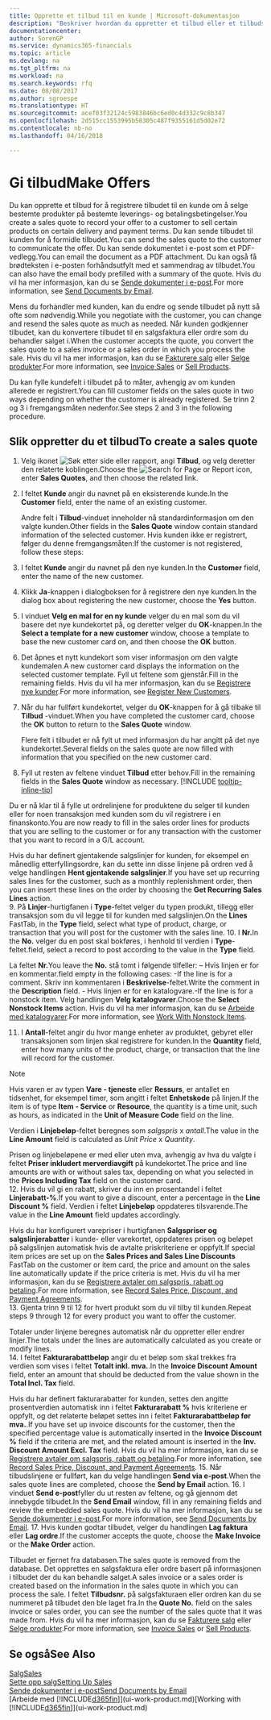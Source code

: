 ```yaml
---
title: Opprette et tilbud til en kunde | Microsoft-dokumentasjon
description: "Beskriver hvordan du oppretter et tilbud eller et tilbudsforespørselsdokument for å registrere tilbudet til en kunde og selge produkter under visse betingelser."
documentationcenter: 
author: SorenGP
ms.service: dynamics365-financials
ms.topic: article
ms.devlang: na
ms.tgt_pltfrm: na
ms.workload: na
ms.search.keywords: rfq
ms.date: 08/08/2017
ms.author: sgroespe
ms.translationtype: HT
ms.sourcegitcommit: acef03f32124c5983846bc6ed0c4d332c9c8b347
ms.openlocfilehash: 2d515cc1553995b58305c487f9355161d5d02e72
ms.contentlocale: nb-no
ms.lasthandoff: 04/16/2018

---
```

# <a name="make-offers"></a><span data-ttu-id="71e17-103">Gi tilbud</span><span class="sxs-lookup"><span data-stu-id="71e17-103">Make Offers</span></span>
<span data-ttu-id="71e17-104">Du kan opprette et tilbud for å registrere tilbudet til en kunde om å selge bestemte produkter på bestemte leverings- og betalingsbetingelser.</span><span class="sxs-lookup"><span data-stu-id="71e17-104">You create a sales quote to record your offer to a customer to sell certain products on certain delivery and payment terms.</span></span> <span data-ttu-id="71e17-105">Du kan sende tilbudet til kunden for å formidle tilbudet.</span><span class="sxs-lookup"><span data-stu-id="71e17-105">You can send the sales quote to the customer to communicate the offer.</span></span> <span data-ttu-id="71e17-106">Du kan sende dokumentet i e-post som et PDF-vedlegg.</span><span class="sxs-lookup"><span data-stu-id="71e17-106">You can email the document as a PDF attachment.</span></span> <span data-ttu-id="71e17-107">Du kan også få brødteksten i e-posten forhåndsutfylt med et sammendrag av tilbudet.</span><span class="sxs-lookup"><span data-stu-id="71e17-107">You can also have the email body prefilled with a summary of the quote.</span></span> <span data-ttu-id="71e17-108">Hvis du vil ha mer informasjon, kan du se [Sende dokumenter i e-post](ui-how-send-documents-email.md).</span><span class="sxs-lookup"><span data-stu-id="71e17-108">For more information, see [Send Documents by Email](ui-how-send-documents-email.md).</span></span>

<span data-ttu-id="71e17-109">Mens du forhandler med kunden, kan du endre og sende tilbudet på nytt så ofte som nødvendig.</span><span class="sxs-lookup"><span data-stu-id="71e17-109">While you negotiate with the customer, you can change and resend the sales quote as much as needed.</span></span> <span data-ttu-id="71e17-110">Når kunden godkjenner tilbudet, kan du konvertere tilbudet til en salgsfaktura eller ordre som du behandler salget i.</span><span class="sxs-lookup"><span data-stu-id="71e17-110">When the customer accepts the quote, you convert the sales quote to a sales invoice or a sales order in which you process the sale.</span></span> <span data-ttu-id="71e17-111">Hvis du vil ha mer informasjon, kan du se [Fakturere salg](sales-how-invoice-sales.md) eller [Selge produkter](sales-how-sell-products.md).</span><span class="sxs-lookup"><span data-stu-id="71e17-111">For more information, see [Invoice Sales](sales-how-invoice-sales.md) or [Sell Products](sales-how-sell-products.md).</span></span>

<span data-ttu-id="71e17-112">Du kan fylle kundefelt i tilbudet på to måter, avhengig av om kunden allerede er registrert.</span><span class="sxs-lookup"><span data-stu-id="71e17-112">You can fill customer fields on the sales quote in two ways depending on whether the customer is already registered.</span></span> <span data-ttu-id="71e17-113">Se trinn 2 og 3 i fremgangsmåten nedenfor.</span><span class="sxs-lookup"><span data-stu-id="71e17-113">See steps 2 and 3 in the following procedure.</span></span>

## <a name="to-create-a-sales-quote"></a><span data-ttu-id="71e17-114">Slik oppretter du et tilbud</span><span class="sxs-lookup"><span data-stu-id="71e17-114">To create a sales quote</span></span>
1. <span data-ttu-id="71e17-115">Velg ikonet ![Søk etter side eller rapport](media/ui-search/search_small.png "Søk etter side eller rapport"), angi **Tilbud**, og velg deretter den relaterte koblingen.</span><span class="sxs-lookup"><span data-stu-id="71e17-115">Choose the ![Search for Page or Report](media/ui-search/search_small.png "Search for Page or Report icon") icon, enter **Sales Quotes**, and then choose the related link.</span></span>
2. <span data-ttu-id="71e17-116">I feltet **Kunde** angir du navnet på en eksisterende kunde.</span><span class="sxs-lookup"><span data-stu-id="71e17-116">In the **Customer** field, enter the name of an existing customer.</span></span>

   <span data-ttu-id="71e17-117">Andre felt i **Tilbud**-vinduet inneholder nå standardinformasjon om den valgte kunden.</span><span class="sxs-lookup"><span data-stu-id="71e17-117">Other fields in the **Sales Quote** window contain standard information of the selected customer.</span></span> <span data-ttu-id="71e17-118">Hvis kunden ikke er registrert, følger du denne fremgangsmåten:</span><span class="sxs-lookup"><span data-stu-id="71e17-118">If the customer is not registered, follow these steps:</span></span>
3. <span data-ttu-id="71e17-119">I feltet **Kunde** angir du navnet på den nye kunden.</span><span class="sxs-lookup"><span data-stu-id="71e17-119">In the **Customer** field, enter the name of the new customer.</span></span>
4. <span data-ttu-id="71e17-120">Klikk **Ja**-knappen i dialogboksen for å registrere den nye kunden.</span><span class="sxs-lookup"><span data-stu-id="71e17-120">In the dialog box about registering the new customer, choose the **Yes** button.</span></span>
5. <span data-ttu-id="71e17-121">I vinduet **Velg en mal for en ny kunde** velger du en mal som du vil basere det nye kundekortet på, og deretter velger du **OK**-knappen.</span><span class="sxs-lookup"><span data-stu-id="71e17-121">In the **Select a template for a new customer** window, choose a template to base the new customer card on, and then choose the **OK** button.</span></span>
6. <span data-ttu-id="71e17-122">Det åpnes et nytt kundekort som viser informasjon om den valgte kundemalen.</span><span class="sxs-lookup"><span data-stu-id="71e17-122">A new customer card displays the information on the selected customer template.</span></span> <span data-ttu-id="71e17-123">Fyll ut feltene som gjenstår.</span><span class="sxs-lookup"><span data-stu-id="71e17-123">Fill in the remaining fields.</span></span> <span data-ttu-id="71e17-124">Hvis du vil ha mer informasjon, kan du se [Registrere nye kunder](sales-how-register-new-customers.md).</span><span class="sxs-lookup"><span data-stu-id="71e17-124">For more information, see [Register New Customers](sales-how-register-new-customers.md).</span></span>  
7. <span data-ttu-id="71e17-125">Når du har fullført kundekortet, velger du **OK**-knappen for å gå tilbake til **Tilbud** -vinduet.</span><span class="sxs-lookup"><span data-stu-id="71e17-125">When you have completed the customer card, choose the **OK** button to return to the **Sales Quote** window.</span></span>

   <span data-ttu-id="71e17-126">Flere felt i tilbudet er nå fylt ut med informasjon du har angitt på det nye kundekortet.</span><span class="sxs-lookup"><span data-stu-id="71e17-126">Several fields on the sales quote are now filled with information that you specified on the new customer card.</span></span>  
8. <span data-ttu-id="71e17-127">Fyll ut resten av feltene vinduet **Tilbud** etter behov.</span><span class="sxs-lookup"><span data-stu-id="71e17-127">Fill in the remaining fields in the **Sales Quote** window as necessary.</span></span> [!INCLUDE [tooltip-inline-tip](includes/tooltip-inline-tip_md.md)]  

<span data-ttu-id="71e17-128">Du er nå klar til å fylle ut ordrelinjene for produktene du selger til kunden eller for noen transaksjon med kunden som du vil registrere i en finanskonto.</span><span class="sxs-lookup"><span data-stu-id="71e17-128">You are now ready to fill in the sales order lines for products that you are selling to the customer or for any transaction with the customer that you want to record in a G/L account.</span></span>   

<span data-ttu-id="71e17-129">Hvis du har definert gjentakende salgslinjer for kunden, for eksempel en månedlig etterfyllingsordre, kan du sette inn disse linjene på ordren ved å velge handlingen **Hent gjentakende salgslinjer**.</span><span class="sxs-lookup"><span data-stu-id="71e17-129">If you have set up recurring sales lines for the customer, such as a monthly replenishment order, then you can insert these lines on the order by choosing the **Get Recurring Sales Lines** action.</span></span>  
9. <span data-ttu-id="71e17-130">På **Linjer**-hurtigfanen i **Type**-feltet velger du typen produkt, tillegg eller transaksjon som du vil legge til for kunden med salgslinjen.</span><span class="sxs-lookup"><span data-stu-id="71e17-130">On the **Lines** FastTab, in the **Type** field, select what type of product, charge, or transaction that you will post for the customer with the sales line.</span></span>
10. <span data-ttu-id="71e17-131">I **Nr.**</span><span class="sxs-lookup"><span data-stu-id="71e17-131">In the **No.**</span></span> <span data-ttu-id="71e17-132">velger du en post skal bokføres, i henhold til verdien i **Type**-feltet.</span><span class="sxs-lookup"><span data-stu-id="71e17-132">field, select a record to post according to the value in the **Type** field.</span></span>

   <span data-ttu-id="71e17-133">La feltet **Nr.**</span><span class="sxs-lookup"><span data-stu-id="71e17-133">You leave the **No.**</span></span> <span data-ttu-id="71e17-134">stå tomt i følgende tilfeller: – Hvis linjen er for en kommentar.</span><span class="sxs-lookup"><span data-stu-id="71e17-134">field empty in the following cases: -If the line is for a comment.</span></span> <span data-ttu-id="71e17-135">Skriv inn kommentaren i **Beskrivelse**-feltet.</span><span class="sxs-lookup"><span data-stu-id="71e17-135">Write the comment in the **Description** field.</span></span>
   <span data-ttu-id="71e17-136">- Hvis linjen er for en katalogvare.</span><span class="sxs-lookup"><span data-stu-id="71e17-136">-If the line is for a nonstock item.</span></span> <span data-ttu-id="71e17-137">Velg handlingen **Velg katalogvarer**.</span><span class="sxs-lookup"><span data-stu-id="71e17-137">Choose the **Select Nonstock Items** action.</span></span> <span data-ttu-id="71e17-138">Hvis du vil ha mer informasjon, kan du se [Arbeide med katalogvarer](inventory-how-work-nonstock-items.md).</span><span class="sxs-lookup"><span data-stu-id="71e17-138">For more information, see [Work With Nonstock Items](inventory-how-work-nonstock-items.md).</span></span>

11. <span data-ttu-id="71e17-139">I **Antall**-feltet angir du hvor mange enheter av produktet, gebyret eller transaksjonen som linjen skal registrere for kunden.</span><span class="sxs-lookup"><span data-stu-id="71e17-139">In the **Quantity** field, enter how many units of the product, charge, or transaction that the line will record for the customer.</span></span>

   > [!NOTE]  
   >   <span data-ttu-id="71e17-140">Hvis varen er av typen **Vare - tjeneste** eller **Ressurs**, er antallet en tidsenhet, for eksempel timer, som angitt i feltet **Enhetskode** på linjen.</span><span class="sxs-lookup"><span data-stu-id="71e17-140">If the item is of type **Item - Service** or **Resource**, the quantity is a time unit, such as hours, as indicated in the **Unit of Measure Code** field on the line.</span></span>  

   <span data-ttu-id="71e17-141">Verdien i **Linjebeløp**-feltet beregnes som *salgspris* x *antall*.</span><span class="sxs-lookup"><span data-stu-id="71e17-141">The value in the **Line Amount** field is calculated as *Unit Price* x *Quantity*.</span></span>  

   <span data-ttu-id="71e17-142">Prisen og linjebeløpene er med eller uten mva, avhengig av hva du valgte i feltet **Priser inkludert merverdiavgift** på kundekortet.</span><span class="sxs-lookup"><span data-stu-id="71e17-142">The price and line amounts are with or without sales tax, depending on what you selected in the **Prices Including Tax** field on the customer card.</span></span>  
12. <span data-ttu-id="71e17-143">Hvis du vil gi en rabatt, skriver du inn en prosentandel i feltet **Linjerabatt-%**.</span><span class="sxs-lookup"><span data-stu-id="71e17-143">If you want to give a discount, enter a percentage in the **Line Discount %** field.</span></span> <span data-ttu-id="71e17-144">Verdien i feltet **Linjebeløp** oppdateres tilsvarende.</span><span class="sxs-lookup"><span data-stu-id="71e17-144">The value in the **Line Amount** field updates accordingly.</span></span>  

   <span data-ttu-id="71e17-145">Hvis du har konfigurert varepriser i hurtigfanen **Salgspriser og salgslinjerabatter** i kunde- eller varekortet, oppdateres prisen og beløpet på salgslinjen automatisk hvis de avtalte priskriteriene er oppfylt.</span><span class="sxs-lookup"><span data-stu-id="71e17-145">If special item prices are set up on the **Sales Prices and Sales Line Discounts** FastTab on the customer or item card, the price and amount on the sales line automatically update if the price criteria is met.</span></span> <span data-ttu-id="71e17-146">Hvis du vil ha mer informasjon, kan du se [Registrere avtaler om salgspris, rabatt og betaling](sales-how-record-sales-price-discount-payment-agreements.md).</span><span class="sxs-lookup"><span data-stu-id="71e17-146">For more information, see [Record Sales Price, Discount, and Payment Agreements](sales-how-record-sales-price-discount-payment-agreements.md).</span></span>  
13. <span data-ttu-id="71e17-147">Gjenta trinn 9 til 12 for hvert produkt som du vil tilby til kunden.</span><span class="sxs-lookup"><span data-stu-id="71e17-147">Repeat steps 9 through 12 for every product you want to offer the customer.</span></span>  

   <span data-ttu-id="71e17-148">Totaler under linjene beregnes automatisk når du oppretter eller endrer linjer.</span><span class="sxs-lookup"><span data-stu-id="71e17-148">The totals under the lines are automatically calculated as you create or modify lines.</span></span>  
14. <span data-ttu-id="71e17-149">I feltet **Fakturarabattbeløp** angir du et beløp som skal trekkes fra verdien som vises i feltet **Totalt inkl. mva.**.</span><span class="sxs-lookup"><span data-stu-id="71e17-149">In the **Invoice Discount Amount** field, enter an amount that should be deducted from the value shown in the **Total Incl. Tax** field.</span></span>

   <span data-ttu-id="71e17-150">Hvis du har definert fakturarabatter for kunden, settes den angitte prosentverdien automatisk inn i feltet **Fakturarabatt %** hvis kriteriene er oppfylt, og det relaterte beløpet settes inn i feltet **Fakturarabattbeløp før mva.**.</span><span class="sxs-lookup"><span data-stu-id="71e17-150">If you have set up invoice discounts for the customer, then the specified percentage value is automatically inserted in the **Invoice Discount %** field if the criteria are met, and the related amount is inserted in the **Inv. Discount Amount Excl. Tax** field.</span></span> <span data-ttu-id="71e17-151">Hvis du vil ha mer informasjon, kan du se [Registrere avtaler om salgspris, rabatt og betaling](sales-how-record-sales-price-discount-payment-agreements.md).</span><span class="sxs-lookup"><span data-stu-id="71e17-151">For more information, see [Record Sales Price, Discount, and Payment Agreements](sales-how-record-sales-price-discount-payment-agreements.md).</span></span>
15. <span data-ttu-id="71e17-152">Når tilbudslinjene er fullført, kan du velge handlingen **Send via e-post**.</span><span class="sxs-lookup"><span data-stu-id="71e17-152">When the sales quote lines are completed, choose the **Send by Email** action.</span></span>
16. <span data-ttu-id="71e17-153">I vinduet **Send e-post**fyller du ut resten av feltene, og gå gjennom det innebygde tilbudet.</span><span class="sxs-lookup"><span data-stu-id="71e17-153">In the **Send Email** window, fill in any remaining fields and review the embedded sales quote.</span></span> <span data-ttu-id="71e17-154">Hvis du vil ha mer informasjon, kan du se [Sende dokumenter i e-post](ui-how-send-documents-email.md).</span><span class="sxs-lookup"><span data-stu-id="71e17-154">For more information, see [Send Documents by Email](ui-how-send-documents-email.md).</span></span>
17. <span data-ttu-id="71e17-155">Hvis kunden godtar tilbudet, velger du handlingen **Lag faktura** eller **Lag ordre**.</span><span class="sxs-lookup"><span data-stu-id="71e17-155">If the customer accepts the quote, choose the **Make Invoice** or the **Make Order** action.</span></span>

<span data-ttu-id="71e17-156">Tilbudet er fjernet fra databasen.</span><span class="sxs-lookup"><span data-stu-id="71e17-156">The sales quote is removed from the database.</span></span> <span data-ttu-id="71e17-157">Det opprettes en salgsfaktura eller ordre basert på informasjonen i tilbudet der du kan behandle salget.</span><span class="sxs-lookup"><span data-stu-id="71e17-157">A sales invoice or a sales order is created based on the information in the sales quote in which you can process the sale.</span></span> <span data-ttu-id="71e17-158">I feltet **Tilbudsnr.** på salgsfakturaen eller ordren kan du se nummeret på tilbudet den ble laget fra.</span><span class="sxs-lookup"><span data-stu-id="71e17-158">In the **Quote No.** field on the sales invoice or sales order, you can see the number of the sales quote that it was made from.</span></span> <span data-ttu-id="71e17-159">Hvis du vil ha mer informasjon, kan du se [Fakturere salg](sales-how-invoice-sales.md) eller [Selge produkter](sales-how-sell-products.md).</span><span class="sxs-lookup"><span data-stu-id="71e17-159">For more information, see [Invoice Sales](sales-how-invoice-sales.md) or [Sell Products](sales-how-sell-products.md).</span></span>

## <a name="see-also"></a><span data-ttu-id="71e17-160">Se også</span><span class="sxs-lookup"><span data-stu-id="71e17-160">See Also</span></span>
[<span data-ttu-id="71e17-161">Salg</span><span class="sxs-lookup"><span data-stu-id="71e17-161">Sales</span></span>](sales-manage-sales.md)  
[<span data-ttu-id="71e17-162">Sette opp salg</span><span class="sxs-lookup"><span data-stu-id="71e17-162">Setting Up Sales</span></span>](sales-setup-sales.md)  
[<span data-ttu-id="71e17-163">Sende dokumenter i e-post</span><span class="sxs-lookup"><span data-stu-id="71e17-163">Send Documents by Email</span></span>](ui-how-send-documents-email.md)  
<span data-ttu-id="71e17-164">[Arbeide med [!INCLUDE[d365fin](includes/d365fin_md.md)]](ui-work-product.md)</span><span class="sxs-lookup"><span data-stu-id="71e17-164">[Working with [!INCLUDE[d365fin](includes/d365fin_md.md)]](ui-work-product.md)</span></span>

